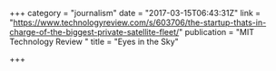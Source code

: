 +++
category = "journalism"
date = "2017-03-15T06:43:31Z"
link = "https://www.technologyreview.com/s/603706/the-startup-thats-in-charge-of-the-biggest-private-satellite-fleet/"
publication = "MIT Technology Review "
title = "Eyes in the Sky"

+++
